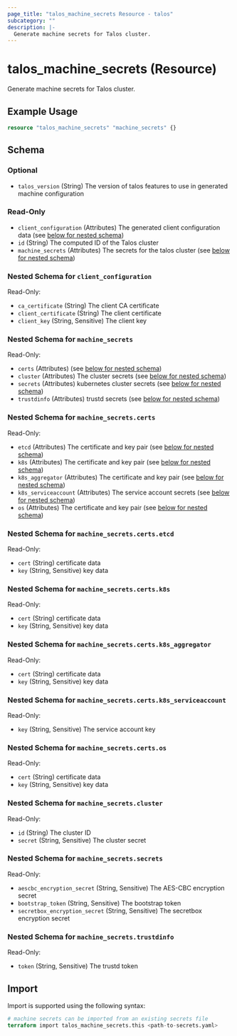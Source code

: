 ```yaml
---
page_title: "talos_machine_secrets Resource - talos"
subcategory: ""
description: |-
  Generate machine secrets for Talos cluster.
---
```


# talos_machine_secrets (Resource)

Generate machine secrets for Talos cluster.

## Example Usage

```terraform
resource "talos_machine_secrets" "machine_secrets" {}
```
<!-- schema generated by tfplugindocs -->
## Schema

### Optional

- `talos_version` (String) The version of talos features to use in generated machine configuration

### Read-Only

- `client_configuration` (Attributes) The generated client configuration data (see [below for nested schema](#nestedatt--client_configuration))
- `id` (String) The computed ID of the Talos cluster
- `machine_secrets` (Attributes) The secrets for the talos cluster (see [below for nested schema](#nestedatt--machine_secrets))

<a id="nestedatt--client_configuration"></a>
### Nested Schema for `client_configuration`

Read-Only:

- `ca_certificate` (String) The client CA certificate
- `client_certificate` (String) The client certificate
- `client_key` (String, Sensitive) The client key


<a id="nestedatt--machine_secrets"></a>
### Nested Schema for `machine_secrets`

Read-Only:

- `certs` (Attributes) (see [below for nested schema](#nestedatt--machine_secrets--certs))
- `cluster` (Attributes) The cluster secrets (see [below for nested schema](#nestedatt--machine_secrets--cluster))
- `secrets` (Attributes) kubernetes cluster secrets (see [below for nested schema](#nestedatt--machine_secrets--secrets))
- `trustdinfo` (Attributes) trustd secrets (see [below for nested schema](#nestedatt--machine_secrets--trustdinfo))

<a id="nestedatt--machine_secrets--certs"></a>
### Nested Schema for `machine_secrets.certs`

Read-Only:

- `etcd` (Attributes) The certificate and key pair (see [below for nested schema](#nestedatt--machine_secrets--certs--etcd))
- `k8s` (Attributes) The certificate and key pair (see [below for nested schema](#nestedatt--machine_secrets--certs--k8s))
- `k8s_aggregator` (Attributes) The certificate and key pair (see [below for nested schema](#nestedatt--machine_secrets--certs--k8s_aggregator))
- `k8s_serviceaccount` (Attributes) The service account secrets (see [below for nested schema](#nestedatt--machine_secrets--certs--k8s_serviceaccount))
- `os` (Attributes) The certificate and key pair (see [below for nested schema](#nestedatt--machine_secrets--certs--os))

<a id="nestedatt--machine_secrets--certs--etcd"></a>
### Nested Schema for `machine_secrets.certs.etcd`

Read-Only:

- `cert` (String) certificate data
- `key` (String, Sensitive) key data


<a id="nestedatt--machine_secrets--certs--k8s"></a>
### Nested Schema for `machine_secrets.certs.k8s`

Read-Only:

- `cert` (String) certificate data
- `key` (String, Sensitive) key data


<a id="nestedatt--machine_secrets--certs--k8s_aggregator"></a>
### Nested Schema for `machine_secrets.certs.k8s_aggregator`

Read-Only:

- `cert` (String) certificate data
- `key` (String, Sensitive) key data


<a id="nestedatt--machine_secrets--certs--k8s_serviceaccount"></a>
### Nested Schema for `machine_secrets.certs.k8s_serviceaccount`

Read-Only:

- `key` (String, Sensitive) The service account key


<a id="nestedatt--machine_secrets--certs--os"></a>
### Nested Schema for `machine_secrets.certs.os`

Read-Only:

- `cert` (String) certificate data
- `key` (String, Sensitive) key data



<a id="nestedatt--machine_secrets--cluster"></a>
### Nested Schema for `machine_secrets.cluster`

Read-Only:

- `id` (String) The cluster ID
- `secret` (String, Sensitive) The cluster secret


<a id="nestedatt--machine_secrets--secrets"></a>
### Nested Schema for `machine_secrets.secrets`

Read-Only:

- `aescbc_encryption_secret` (String, Sensitive) The AES-CBC encryption secret
- `bootstrap_token` (String, Sensitive) The bootstrap token
- `secretbox_encryption_secret` (String, Sensitive) The secretbox encryption secret


<a id="nestedatt--machine_secrets--trustdinfo"></a>
### Nested Schema for `machine_secrets.trustdinfo`

Read-Only:

- `token` (String, Sensitive) The trustd token
## Import

Import is supported using the following syntax:

```terraform
# machine secrets can be imported from an existing secrets file
terraform import talos_machine_secrets.this <path-to-secrets.yaml>
```
